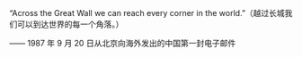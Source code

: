 “Across the Great Wall we can reach every corner in the world.”（越过长城我们可以到达世界的每一个角落。）

—— 1987 年 9 月 20 日从北京向海外发出的中国第一封电子邮件
